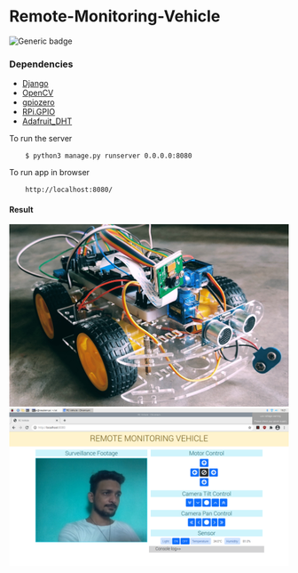 # Remote-Monitoring-Vehicle

![Generic badge](https://img.shields.io/badge/Python-3.6.7-Blue.svg) <br>

### Dependencies

<ul>
    <li> 
        <a href="https://www.djangoproject.com/" >Django</a>
    </li>
    <li>
        <a href="https://opencv.org/" >OpenCV</a>
    </li>
    <li>
        <a href="https://gpiozero.readthedocs.io/" >gpiozero</a>
    </li>
    <li>
        <a href="https://pypi.org/project/RPi.GPIO/" >RPi.GPIO</a>
    </li>
    <li>
        <a href="https://learn.adafruit.com/dht-humidity-sensing-on-raspberry-pi-with-gdocs-logging/python-setup/" >Adafruit_DHT</a>
    </li>
</ul>

To run the server
```
    $ python3 manage.py runserver 0.0.0.0:8080
```
To run app in browser
```
    http://localhost:8080/
```

#### Result

![Vehicle](Vehicle.jpg) <br>
![Webapp](Webapp.jpg)
